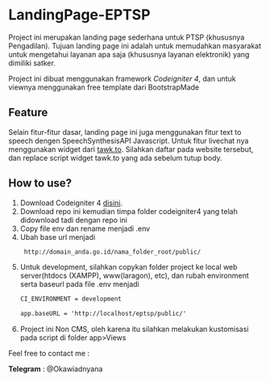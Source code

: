# LandingPage-EPTSP

Project ini merupakan landing page sederhana untuk PTSP (khususnya Pengadilan). Tujuan landing page ini adalah untuk memudahkan masyarakat untuk mengetahui layanan apa saja (khususnya layanan elektronik) yang dimiliki satker. 

Project ini dibuat menggunakan framework _Codeigniter 4_, dan untuk viewnya menggunakan free template dari BootstrapMade

## Feature

Selain fitur-fitur dasar, landing page ini juga menggunakan fitur text to speech dengen SpeechSynthesisAPI Javascript. Untuk fitur livechat nya menggunakan widget dari [tawk.to](https://www.tawk.to/). Silahkan daftar pada website tersebut, dan replace script widget tawk.to yang ada sebelum tutup body. 

## How to use?

1. Download Codeigniter 4 [disini](https://codeigniter.com/download).
2. Download repo ini kemudian timpa folder codeigniter4 yang telah didownload tadi dengan repo ini
3. Copy file env dan rename menjadi .env
4. Ubah base url menjadi
   ```html
    http://domain_anda.go.id/nama_folder_root/public/
    ```
5. Untuk development, silahkan copykan folder project ke local web server(htdocs (XAMPP), www(laragon), etc), dan rubah environment serta baseurl pada file .env menjadi
   ```html
   CI_ENVIRONMENT = development

   app.baseURL = 'http://localhost/eptsp/public/'
   ```
6. Project ini Non CMS, oleh karena itu silahkan melakukan kustomisasi pada script di folder app>Views



Feel free to contact me :

**Telegram** : @Okawiadnyana